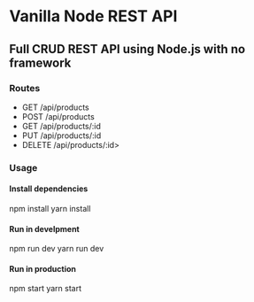 # Vanilla Node REST API

## Full CRUD REST API using Node.js with no framework

### Routes

<ul>
  <li>GET /api/products</li>
  <li>POST /api/products</li>
  <li>GET /api/products/:id</li>
  <li>PUT /api/products/:id</li>
  <li>DELETE /api/products/:id></li>
</ul>

### Usage

#### Install dependencies

npm install
yarn install

#### Run in develpment

npm run dev
yarn run dev

#### Run in production

npm start
yarn start
